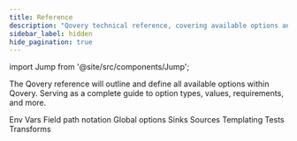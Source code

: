 ```yaml
---
title: Reference
description: "Qovery technical reference, covering available options and settings."
sidebar_label: hidden
hide_pagination: true
---
```


import Jump from '@site/src/components/Jump';

The Qovery reference will outline and define all available options within
Qovery. Serving as a complete guide to option types, values, requirements,
and more.

<Jump to="/docs/reference/env-vars/">Env Vars</Jump>
<Jump to="/docs/reference/field-path-notation/">Field path notation</Jump>
<Jump to="/docs/reference/global-options/">Global options</Jump>
<Jump to="/docs/reference/sinks/">Sinks</Jump>
<Jump to="/docs/reference/sources/">Sources</Jump>
<Jump to="/docs/reference/templating/">Templating</Jump>
<Jump to="/docs/reference/tests/">Tests</Jump>
<Jump to="/docs/reference/transforms/">Transforms</Jump>



